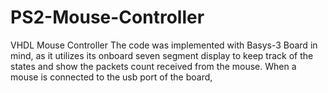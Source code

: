 # PS2-Mouse-Controller
VHDL Mouse Controller
The code was implemented with Basys-3 Board in mind, as it utilizes its onboard seven segment display to keep track of the states and show the packets count received from the mouse.
When a mouse is connected to the usb port of the board, 
